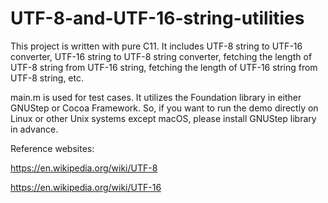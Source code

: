 # UTF-8-and-UTF-16-string-utilities
This project is written with pure C11. It includes UTF-8 string to UTF-16 converter, UTF-16 string to UTF-8 string converter, fetching the length of UTF-8 string from UTF-16 string, fetching the length of UTF-16 string from UTF-8 string, etc.

main.m is used for test cases. It utilizes the Foundation library in either GNUStep or Cocoa Framework. So, if you want to run the demo directly on Linux or other Unix systems except macOS, please install GNUStep library in advance.

Reference websites:

https://en.wikipedia.org/wiki/UTF-8

https://en.wikipedia.org/wiki/UTF-16
